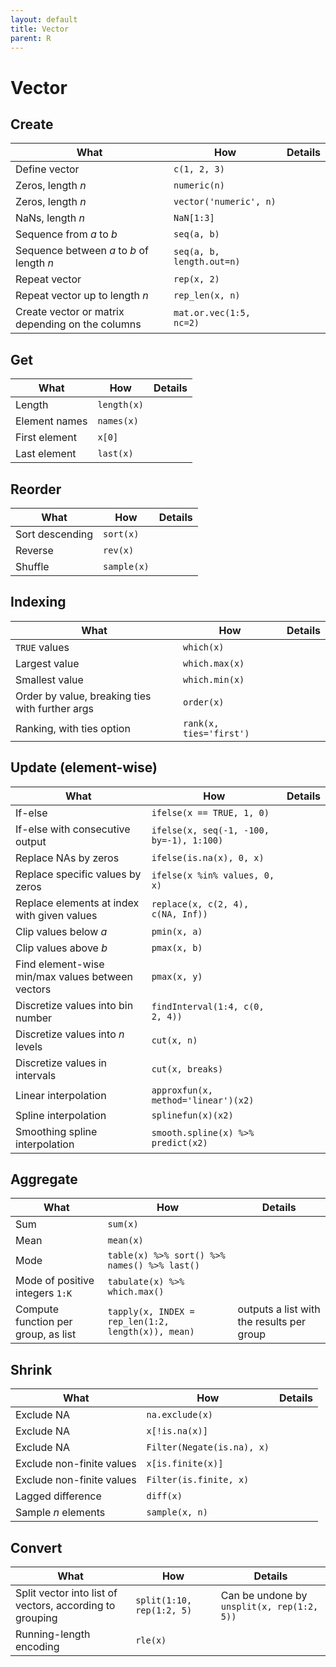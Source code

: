 ```yaml
---
layout: default
title: Vector
parent: R
---
```


# Vector

## Create

| What | How | Details |
|---|---|---|
| Define vector | `c(1, 2, 3)` | |
| Zeros, length $n$ | `numeric(n)` | |
| Zeros, length $n$ | `vector('numeric', n)` | |
| NaNs, length $n$ | `NaN[1:3]` | |
| Sequence from $a$ to $b$ | `seq(a, b)` | |
| Sequence between $a$ to $b$ of length $n$ | `seq(a, b, length.out=n)` | |
| Repeat vector | `rep(x, 2)` | |
| Repeat vector up to length $n$ | `rep_len(x, n)` | |
| Create vector or matrix depending on the columns | `mat.or.vec(1:5, nc=2)` | |

## Get

| What | How | Details |
|---|---|---|
| Length | `length(x)` | |
| Element names | `names(x)` | |
| First element | `x[0]` | |
| Last element | `last(x)` | |

## Reorder 

| What | How | Details |
|---|---|---|
| Sort descending | `sort(x)` | |
| Reverse | `rev(x)` | |
| Shuffle | `sample(x)` | |

## Indexing

| What | How | Details |
|---|---|---|
| `TRUE` values | `which(x)` | |
| Largest value | `which.max(x)` | |
| Smallest value | `which.min(x)` | |
| Order by value, breaking ties with further args | `order(x)` | |
| Ranking, with ties option | `rank(x, ties='first')` | |

## Update (element-wise)

| What | How | Details |
|---|---|---|
| If-else | `ifelse(x == TRUE, 1, 0)` |
| If-else with consecutive output | `ifelse(x, seq(-1, -100, by=-1), 1:100)` | |
| Replace NAs by zeros | `ifelse(is.na(x), 0, x)` | |
| Replace specific values by zeros | `ifelse(x %in% values, 0, x)` | |
| Replace elements at index with given values | `replace(x, c(2, 4), c(NA, Inf))` | |
| Clip values below $a$ | `pmin(x, a)` | |
| Clip values above $b$ | `pmax(x, b)` | |
| Find element-wise min/max values between vectors | `pmax(x, y)` | |
| Discretize values into bin number | `findInterval(1:4, c(0, 2, 4))` | |
| Discretize values into $n$ levels | `cut(x, n)` | |
| Discretize values in intervals | `cut(x, breaks)` | |
| Linear interpolation | `approxfun(x, method='linear')(x2)` | |
| Spline interpolation | `splinefun(x)(x2)` | |
| Smoothing spline interpolation | `smooth.spline(x) %>% predict(x2)` | |

## Aggregate

| What | How | Details |
|---|---|---|
| Sum | `sum(x)` | |
| Mean | `mean(x)` | |
| Mode | `table(x) %>% sort() %>% names() %>% last()` | |
| Mode of positive integers `1:K` | `tabulate(x) %>% which.max()` | |
| Compute function per group, as list | `tapply(x, INDEX = rep_len(1:2, length(x)), mean)` | outputs a list with the results per group |

## Shrink

| What | How | Details |
|---|---|---|
| Exclude NA | `na.exclude(x)` | |
| Exclude NA | `x[!is.na(x)]` | |
| Exclude NA | `Filter(Negate(is.na), x)` | |
| Exclude non-finite values | `x[is.finite(x)]` | |
| Exclude non-finite values | `Filter(is.finite, x)` | |
| Lagged difference | `diff(x)` | |
| Sample $n$ elements | `sample(x, n)` | |

## Convert

| What | How | Details |
|---|---|---|
| Split vector into list of vectors, according to grouping | `split(1:10, rep(1:2, 5)` | Can be undone by `unsplit(x, rep(1:2, 5))` |
| Running-length encoding | `rle(x)` | |
